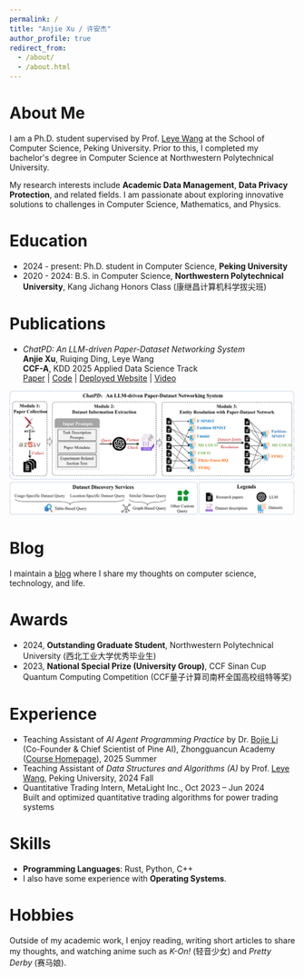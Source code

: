 ```yaml
---
permalink: /
title: "Anjie Xu / 许安杰"
author_profile: true
redirect_from: 
  - /about/
  - /about.html
---
```


About Me
========

I am a Ph.D. student supervised by Prof. [Leye Wang](https://wangleye.github.io/) at the School of Computer Science, Peking University.
Prior to this, I completed my bachelor's degree in Computer Science at Northwestern Polytechnical University.

My research interests include **Academic Data Management**, **Data Privacy Protection**, and related fields. I am passionate about exploring innovative solutions to challenges in Computer Science, Mathematics, and Physics.

Education
=========

- 2024 - present: Ph.D. student in Computer Science, **Peking University**
- 2020 - 2024: B.S. in Computer Science, **Northwestern Polytechnical University**, Kang Jichang Honors Class (康继昌计算机科学拔尖班)

Publications
============

* *ChatPD: An LLM-driven Paper-Dataset Networking System* <br/>
**Anjie Xu**, Ruiqing Ding, Leye Wang  
**CCF-A**, KDD 2025 Applied Data Science Track  
[Paper](https://arxiv.org/abs/2505.22349) | [Code](https://github.com/ChatPD-web/ChatPD) | [Deployed Website](https://chatpd-web.github.io/chatpd-web/) | [Video](https://www.bilibili.com/video/BV1jjt8zwE5f/)

![ChatPD System Architecture](https://github.com/ChatPD-web/ChatPD/raw/main/pic/system_arch.png)

<!-- <div style="position: relative; padding-bottom: 56.25%; height: 0; overflow: hidden; max-width: 100%; margin-top: 10px; margin-bottom: 20px;">
  <iframe src="//player.bilibili.com/player.html?isOutside=true&aid=114997917195022&bvid=BV1jjt8zwE5f&cid=31585208959&p=1" 
          scrolling="no" 
          frameborder="0" 
          allowfullscreen 
          allow="fullscreen; picture-in-picture"
          style="position: absolute; top: 0; left: 0; width: 100%; height: 100%;">
  </iframe>
</div> -->


Blog
======
I maintain a [blog](/blog/) where I share my thoughts on computer science, technology, and life.

Awards
======

- 2024, **Outstanding Graduate Student**, Northwestern Polytechnical University (西北工业大学优秀毕业生)
- 2023, **National Special Prize (University Group)**, CCF Sinan Cup Quantum Computing Competition (CCF量子计算司南杯全国高校组特等奖)

Experience
===========

- Teaching Assistant of *AI Agent Programming Practice* by Dr. [Bojie Li](https://01.me/) (Co-Founder & Chief Scientist of Pine AI), Zhongguancun Academy ([Course Homepage](https://01.me/2025/07/ai-agent-hackathon-2025summer/)), 2025 Summer 
- Teaching Assistant of *Data Structures and Algorithms (A)* by Prof. [Leye Wang](https://wangleye.github.io/), Peking University, 2024 Fall
- Quantitative Trading Intern, MetaLight Inc., Oct 2023 – Jun 2024  
  Built and optimized quantitative trading algorithms for power trading systems

Skills
======

- **Programming Languages**: Rust, Python, C++
- I also have some experience with **Operating Systems**.


Hobbies
=======

Outside of my academic work, I enjoy reading, writing short articles to share my thoughts, and watching anime such as *K-On!* (轻音少女) and *Pretty Derby* (赛马娘).
